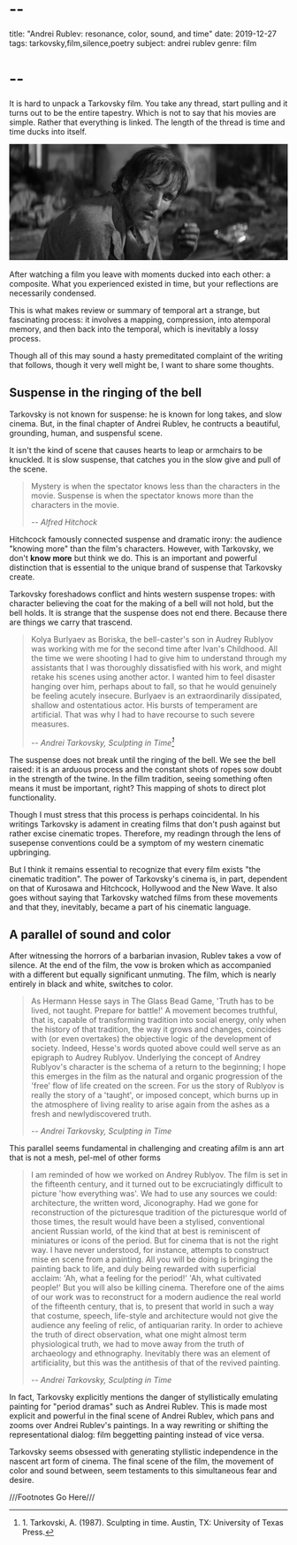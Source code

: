 # --
title: "Andrei Rublev: resonance, color, sound, and time"
date: 2019-12-27
tags: tarkovsky,film,silence,poetry
subject: andrei rublev
genre: film
# --


It is hard to unpack a Tarkovsky film. You take any thread, start pulling and it turns out to be the entire tapestry. Which is not to say that his movies are simple. Rather that everything is linked. The length of the thread is time and time ducks into itself.

![andrei-rublev](/static/img/post-images/andrei-rublev/andrei-rublev.jpg)

After watching a film you leave with moments ducked into each other: a composite. What you experienced existed in time, but your reflections are necessarily condensed.

This is what makes review or summary of temporal art a strange, but fascinating process: it involves a mapping, compression, into atemporal memory, and then back into the temporal, which is inevitably a lossy process.

Though all of this may sound a hasty premeditated complaint of the writing that follows, though it very well might be, I want to share some thoughts.

## Suspense in the ringing of the bell

Tarkovsky is not known for suspense: he is known for long takes, and slow cinema. But, in the final chapter of Andrei Rublev, he contructs a beautiful, grounding, human, and suspensful scene.

It isn't the kind of scene that causes hearts to leap or armchairs to be knuckled. It is slow suspense, that catches you in the slow give and pull of the scene.

> Mystery is when the spectator knows less than the characters in the movie. Suspense is when the spectator knows more than the characters in the movie.
> 
> <cite> -- Alfred Hitchock </cite>

Hitchcock famously connected suspense and dramatic irony: the audience "knowing more" than the film's characters. However, with Tarkovsky, we don't **know more** but think we do. This is an important and powerful distinction that is essential to the unique brand of suspense that Tarkovsky create.

Tarkovsky foreshadows conflict and hints western suspense tropes: with character believing the coat for the making of a bell will not hold, but the bell holds. It is strange that the suspense does not end there. Because there are things we carry that trascend.

> Kolya Burlyaev as Boriska, the bell-caster's son in Audrey Rublyov was working with me for the second time after Ivan's Childhood. All the time we were shooting I had to give him to understand through my assistants that I was thoroughly dissatisfied with his work, and might retake his scenes using another actor. I wanted him to feel disaster hanging over him, perhaps about to fall, so that he would genuinely be feeling acutely insecure. Burlyaev is an extraordinarily dissipated, shallow and ostentatious actor. His bursts of temperament are artificial. That was why I had to have recourse to such severe measures.
> 
> <cite> -- Andrei Tarkovsky, Sculpting in Time[^1]</cite>

The suspense does not break until the ringing of the bell. We see the bell raised: it is an arduous process and the constant shots of ropes sow doubt in the strength of the twine. In the fillm tradition, seeing something often means it must be important, right? This mapping of shots to direct plot functionality.

Though I must stress that this process is perhaps coincidental. In his writings Tarkovsky is adament in creating films that don't push against but rather excise cinematic tropes. Therefore, my readingn through the lens of susepense conventions could be a symptom of my western cinematic upbringing.

But I think it remains essential to recognize that every film exists "the cinematic tradition". The power of Tarkovsky's cinema is, in part, dependent on that of Kurosawa and Hitchcock, Hollywood and the New Wave. It also goes without saying that Tarkovsky watched films from these movements and that they, inevitably, became a part of his cinematic language.

## A parallel of sound and color

After witnessing the horrors of a barbarian invasion, Rublev takes a vow of silence. At the end of the film, the vow is broken which as accompanied with a different but equally significant unmuting. The film, which is nearly entirely in black and white, switches to color.

> As Hermann Hesse says in The Glass Bead Game, 'Truth has to be lived, not taught. Prepare for battle!' A movement becomes truthful, that is, capable of transforming tradition into social energy, only when the history of that tradition, the way it grows and changes, coincides with (or even overtakes) the objective logic of the development of society. Indeed, Hesse's words quoted above could well serve as an epigraph to Audrey Rublyov. Underlying the concept of Andrey Rublyov's character is the schema of a return to the beginning; I hope this emerges in the film as the natural and organic progression of the 'free' flow of life created on the screen. For us the story of Rublyov is really the story of a 'taught', or imposed concept, which burns up in the atmosphere of living reality to arise again from the ashes as a fresh and newlydiscovered truth.
> 
> <cite> -- Andrei Tarkovsky, Sculpting in Time </cite>

This parallel seems fundamental in challenging and creating afilm is ann art that is not a mesh, pel-mel of other forms


> I am reminded of how we worked on Andrey Rublyov. The film is set in the fifteenth century, and it turned out to be excruciatingly difficult to picture 'how everything was'. We had to use any sources we could: architecture, the written word, Jiconography. Had we gone for reconstruction of the picturesque tradition of the picturesque world of those times, the result would have been a stylised, conventional ancient Russian world, of the kind that at best is reminiscent of miniatures or icons of the period. But for cinema that is not the right way. I have never understood, for instance, attempts to construct mise en scene from a painting. All you will be doing is bringing the painting back to life, and duly being rewarded with superficial acclaim: 'Ah, what a feeling for the period!' 'Ah, what cultivated people!' But you will also be killing cinema. Therefore one of the aims of our work was to reconstruct for a modern audience the real world of the fifteenth century, that is, to present that world in such a way that costume, speech, life-style and architecture would not give the audience any feeling of relic, of antiquarian rarity. In order to achieve the truth of direct observation, what one might almost term physiological truth, we had to move away from the truth of archaeology and ethnography. Inevitably there was an element of artificiality, but this was the antithesis of that of the revived painting.
>
> <cite> -- Andrei Tarkovsky, Sculpting in Time </cite>

In fact, Tarkovsky explicitly mentions the danger of styllistically emulating painting for "period dramas" such as Andrei Rublev. This is made most explicit and powerful in the final scene of Andrei Rublev, which pans and zooms over Andrei Rublev's paintings. In a way rewriting or shifting the representational dialog: film beggetting painting instead of vice versa.

Tarkovsky seems obsessed with generating styllistic independence in the nascent art form of cinema. The final scene of the film, the movement of color and sound between, seem testaments to this simultaneous fear and desire.

///Footnotes Go Here///

[^1]: 1\. Tarkovski, A. (1987). Sculpting in time. Austin, TX: University of Texas Press.
